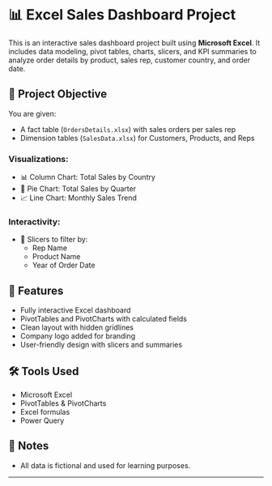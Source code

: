 # 📊 Excel Sales Dashboard Project

This is an interactive sales dashboard project built using **Microsoft Excel**. It includes data modeling, pivot tables, charts,
slicers, and KPI summaries to analyze order details by product, sales rep, customer country, and order date.

## 📌 Project Objective

You are given:
- A fact table (`OrdersDetails.xlsx`) with sales orders per sales rep
- Dimension tables (`SalesData.xlsx`) for Customers, Products, and Reps

### Visualizations:
- 📊 Column Chart: Total Sales by Country
- 🥧 Pie Chart: Total Sales by Quarter
- 📈 Line Chart: Monthly Sales Trend

### Interactivity:
- 🧩 Slicers to filter by:
  - Rep Name
  - Product Name
  - Year of Order Date

## 🎯 Features

- Fully interactive Excel dashboard
- PivotTables and PivotCharts with calculated fields
- Clean layout with hidden gridlines
- Company logo added for branding
- User-friendly design with slicers and summaries


## 🛠️ Tools Used

- Microsoft Excel
- PivotTables & PivotCharts
- Excel formulas
- Power Query

## 📎 Notes

- All data is fictional and used for learning purposes.


---


